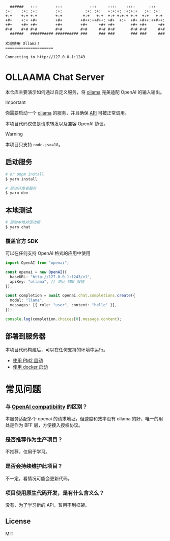 ```
  ######   :::        :::            :::     ::::    ::::      :::
:+:    :+: :+:        :+:          :+: :+:   +:+:+: :+:+:+   :+: :+:
+:+    +:+ +:+        +:+         +:+   +:+  +:+ +:+:+ +:+  +:+   +:+
+#+    +:+ +#+        +#+        +#++:++#++: +#+  +:+  +#+ +#++:++#++:
+#+    +#+ +#+        +#+        +#+     +#+ +#+       +#+ +#+     +#+
#+#    #+# #+#        #+#        #+#     #+# #+#       #+# #+#     #+#
  ######   ########## ########## ###     ### ###       ### ###     ###

欢迎使用 Ollama！
=====================

Connecting to http://127.0.0.1:1243
```

# OLLAAMA Chat Server

本仓库主要演示如何通过自定义服务，将 [ollama][ollama-repo-link] 完美适配 OpenAI 的输入输出。


> [!IMPORTANT]  
> 你需要启动一个 [ollama][ollama-repo-link] 的服务，并且确保 [API][ollama-api-docs-link] 可被正常调用。

本项目代码仅仅是请求转发以及兼容 OpenAI 协议。

> [!WARNING]  
> 本项目只支持 `node.js>=18`。

## 启动服务

```sh
# or pnpm install
$ yarn install

# 启动开发者服务
$ yarn dev
```

## 本地测试

```sh
# 启动本地对话功能
$ yarn chat
```

### 覆盖官方 SDK

可以在任何支持 OpenAI 格式的应用中使用

```ts
import OpenAI from "openai";

const openai = new OpenAI({
  baseURL: "http://127.0.0.1:1243/v1",
  apiKey: "ollama", // 防止 SDK 报错
});

const completion = await openai.chat.completions.create({
  model: "llama",
  messages: [{ role: "user", content: "hello" }],
});

console.log(completion.choices[0].message.content);
```

## 部署到服务器

本项目代码构建后，可以在任何支持的环境中运行。

- [使用 PM2 启动](./doc/deploy/pm2.md)
- [使用 docker 启动](./doc/deploy/docker.md)

# 常见问题

### 与 [OpenAI compatibility](https://github.com/ollama/ollama/blob/main/docs/openai.md) 的区别？

本服务适配多个 openai 的请求地址，但速度和效率没有 ollama 的好，唯一的用处是作为 BFF 层，方便接入授权协议。

### 是否推荐作为生产项目？

不推荐，仅用于学习。

### 是否会持续维护此项目？

不一定，看情况可能会更新代码。

### 项目使用原生代码开发，是有什么含义么？

没有，为了学习新的 API，暂用不到框架。

## License

MIT

[ollama-repo-link]: https://github.com/ollama/ollama
[ollama-api-docs-link]: https://github.com/ollama/ollama/blob/main/docs/api.md
